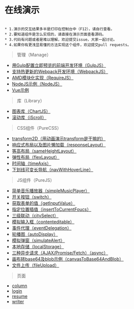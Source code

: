 # 在线演示

```

* 1.演示的交互结果多半是打印在控制台中（F12），请自行查看。
* 2.要知道组件是怎么实现的，请直接在演示页面查看源码。
* 3.代码有问题或者是难以理解，欢迎提交issue，大家一起讨论。
* 4.如果你有更浅显易懂的方法实现这个组件，欢迎提交pull requests。

```

> 管理（Manage）

* [用Gulp配置立即预览的前端开发环境（GulpJS）](https://github.com/bergwhite/demo/tree/master/Manage/GulpJS)
* [支持热更新的Webpack开发环境（WebpackJS）](https://github.com/bergwhite/demo/tree/master/Manage/WebpackJS)
* [AMD模块化实现（RequireJS）](https://bergwhite.github.io/demo/Manage/RequireJS/)
* [NodeJS示例（NodeJS）](https://github.com/bergwhite/demo/tree/master/Manage/NodeJS)
* [Vue示例](https://github.com/bergwhite/demo/tree/master/Manage/VueJS)

> 库（Library）

* [图表库（ChartJS）](https://bergwhite.github.io/demo/Library/ChartJS/)
* [滚动库（iScroll）](https://bergwhite.github.io/demo/Library/iScroll/iscroll-slide)

> CSS组件（PureCSS）

* [transform2D（用动画演示transform是干嘛的）](https://bergwhite.github.io/demo/PureCSS/transform2D)
* [响应式布局以及图片懒加载（responseLayout）](https://bergwhite.github.io/demo/PureCSS/responseLayout)
* [等高布局（sameHeightLayout）](https://bergwhite.github.io/demo/PureCSS/sameHeightLayout)
* [弹性布局（flexLayout）](https://bergwhite.github.io/demo/PureCSS/flexLayout)
* [时间轴（timeAxis）](https://bergwhite.github.io/demo/PureCSS/timeAxis)
* [下划线可变长导航（navWithHoverLine）](https://bergwhite.github.io/demo/PureCSS/navWithHoverLine)

> JS组件（PureJS）

* [简单音乐播放器（simpleMusicPlayer）](https://bergwhite.github.io/demo/PureJS/simpleMusicPlayer)
* [开关按钮（switch）](https://bergwhite.github.io/demo/PureJS/switch)
* [获取表单的值（getInputValue）](https://bergwhite.github.io/demo/PureJS/getInputValue)
* [指定位置插值（insertToCurrentFoucs）](https://bergwhite.github.io/demo/PureJS/insertToCurrentFoucs)
* [三级联动（citySelect）](https://bergwhite.github.io/demo/PureJS/citySelect)
* [模拟输入框（contenteditable）](https://bergwhite.github.io/demo/PureJS/contenteditable)
* [事件代理（eventDelegation）](https://bergwhite.github.io/demo/PureJS/eventDelegation)
* [轮播图（autoDisplay）](https://bergwhite.github.io/demo/PureJS/autoDisplay)
* [模拟弹窗（simulateAlert）](https://bergwhite.github.io/demo/PureJS/simulateAlert)
* [本地存储（localStorage）](https://bergwhite.github.io/demo/PureJS/localStorage)
* [三种异步请求（AJAX/Promise/Fetch）（async）](https://bergwhite.github.io/demo/PureJS/async)
* [画布转base64及blob示例（canvasToBase64AndBlob）](https://bergwhite.github.io/demo/PureJS/canvasToBase64AndBlob)
* [文件上传（fileUpload）](https://bergwhite.github.io/demo/PureJS/fileUpload)

> 页面

* [column](https://bergwhite.github.io/demo/Page/fileUpload)
* [login](https://bergwhite.github.io/demo/Page/login)
* [resume](https://bergwhite.github.io/demo/Page/resume)
* [writer](https://bergwhite.github.io/demo/Page/writer)
